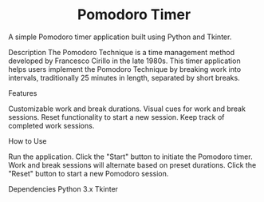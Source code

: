 <h1 align="center">Pomodoro Timer</h1>
A simple Pomodoro timer application built using Python and Tkinter.

Description
The Pomodoro Technique is a time management method developed by Francesco Cirillo in the late 1980s. This timer application helps users implement the Pomodoro Technique by breaking work into intervals, traditionally 25 minutes in length, separated by short breaks.

Features

Customizable work and break durations.
Visual cues for work and break sessions.
Reset functionality to start a new session.
Keep track of completed work sessions.

How to Use

Run the application.
Click the "Start" button to initiate the Pomodoro timer.
Work and break sessions will alternate based on preset durations.
Click the "Reset" button to start a new Pomodoro session.

Dependencies
Python 3.x
Tkinter
